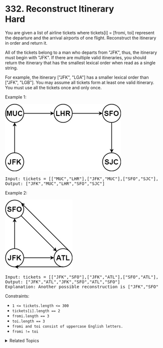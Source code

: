 # 332. Reconstruct Itinerary<br> Hard

You are given a list of airline tickets where tickets[i] = [fromi, toi] represent the departure and the arrival airports of one flight. Reconstruct the itinerary in order and return it.

All of the tickets belong to a man who departs from "JFK", thus, the itinerary must begin with "JFK". If there are multiple valid itineraries, you should return the itinerary that has the smallest lexical order when read as a single string.

For example, the itinerary ["JFK", "LGA"] has a smaller lexical order than ["JFK", "LGB"].
You may assume all tickets form at least one valid itinerary. You must use all the tickets once and only once.

Example 1:

![](assets/itinerary1-graph.jpeg)

<pre>
Input: tickets = [["MUC","LHR"],["JFK","MUC"],["SFO","SJC"],["LHR","SFO"]]
Output: ["JFK","MUC","LHR","SFO","SJC"]
</pre>

Example 2:

![](assets/itinerary2-graph.jpeg)

<pre>
Input: tickets = [["JFK","SFO"],["JFK","ATL"],["SFO","ATL"],["ATL","JFK"],["ATL","SFO"]]
Output: ["JFK","ATL","JFK","SFO","ATL","SFO"]
Explanation: Another possible reconstruction is ["JFK","SFO","ATL","JFK","ATL","SFO"] but it is larger in lexical order.
</pre>

Constraints:

- `1 <= tickets.length <= 300`
- `tickets[i].length == 2`
- `fromi.length == 3`
- `toi.length == 3`
- `fromi and toi consist of uppercase English letters.`
- `fromi != toi`

<details>

<summary> Related Topics </summary>

-   `Graph`
-   `Euler Path`

</details>